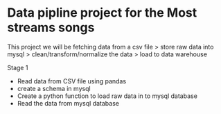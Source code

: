 # Data pipline project for the Most streams songs
This project we will be fetching data from a csv file > store raw data into mysql > clean/transform/normalize the data > load to data warehouse

Stage 1 
- Read data from CSV file using pandas
- create a schema in mysql 
- Create a python function to load raw data in to mysql database 
- Read the data from mysql database 

